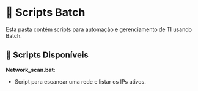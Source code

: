# 📜 Scripts Batch  
Esta pasta contém scripts para automação e gerenciamento de TI usando Batch.

## 🎯 Scripts Disponíveis

**Network_scan.bat**:
- Script para escanear uma rede e listar os IPs ativos.


